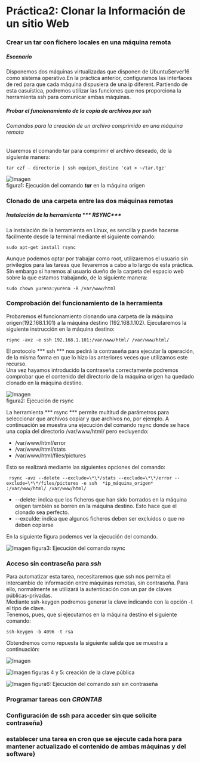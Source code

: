 # Práctica2: Clonar la Información de un sitio Web
### Crear un tar con fichero locales en una máquina remota

##### Escenario
Disponemos dos máquinas virtualizadas que disponen de UbuntuServer16 como sistema operativo.En la práctica anterior, configuramos las interfaces de red para que cada máquina dispusiera de una ip diferent. Partiendo de esta casuística, podremos utilizar las funciones que nos proporciona la herramienta ssh para comunicar ambas máquinas.
##### Probar el funcionamiento de la copia  de archivos por ssh
###### Comandos para la creación de un archivo comprimido en una máquina remota
Usaremos el comando tar para comprimir el archivo deseado, de la siguiente manera:  

` tar czf - directorio | ssh equipo\_destino 'cat > ~/tar.tgz' `

![Imagen][im1]  
figura1: Ejecución del comando ***tar*** en la máquina origen

### Clonado de una carpeta entre las dos máquinas remotas

##### Instalación de la herramienta *** RSYNC***

La instalación de la herramienta en Linux, es sencilla y puede hacerse fácilmente  desde la terminal mediante el siguiente comando:  

  `sudo apt-get install rsync`


Aunque podemos optar por trabajar como root, utilizaremos el usuario sin privilegios para las tareas que llevaremos a cabo a lo largo de esta práctica. Sin embargo si haremos al usuario dueño de la carpeta del espacio web sobre la que estamos trabajando, de la siguiente manera:

 `sudo chown yurena:yurena -R /var/www/html`

### Comprobación del funcionamiento de la herramienta

Probaremos el funcionamiento clonando una carpeta de la máquina origen(192.168.1.101) a la máquina destino (192.168.1.102). Ejecutaremos la siguiente instrucción en la máquina destino:

`rsync -avz -e ssh 192.168.1.101:/var/www/html/ /var/www/html/ `

El protocolo *** ssh *** nos pedirá la contraseña para ejecutar la operación, de la misma forma en que lo hizo las anteriores veces que utilizamos este recurso.    
Una vez hayamos introducido la contraseña correctamente podremos comprobar que el contenido del directorio de la máquina origen ha quedado clonado en la máquina destino.

![Imagen][im2]  
figura2: Ejecución de rsync

La herramienta *** rsync *** permite multitud de parámetros para seleccionar que archivos copiar y que archivos no, por ejemplo. A continuación se muestra una ejecución del comando rsync donde se hace una copia del directorio /var/www/html/ pero excluyendo:
* /var/www/html/error
* /var/www/html/stats
* /var/www/html/files/pictures

Esto se realizará mediante las siguientes opciones del comando:

` rsync -avz --delete --exclude=\*\*/stats --exclude=\*\*/error --exclude=\*\*/files/pictures -e ssh  *ip_máquina_origen* :/var/www/html/ /var/www/html/`

* --delete: indica que los ficheros que han sido borrados en la máquina origen también se borren en la máquina destino. Esto hace que el clonado sea perfecto.
* --exculde: indica que algunos ficheros deben ser excluidos o que no deben copiarse

En la siguiente figura podemos ver la ejecución del comando.

![Imagen][im3]
figura3: Ejecución del comando rsync

### Acceso sin contraseña para ***ssh***
Para automatizar esta tarea, necesitaremos que ssh nos permita el intercambio de información entre máquinas remotas, sin contraseña. Para ello, normalmente se utilizará la autenticación con un par de claves públicas-privadas.  
Mediante ssh-keygen podremos generar la clave indicando con la opción -t el tipo de clave.   
Tenemos, pues, que si ejecutamos  en la máquina destino el siguiente comando:

`ssh-keygen -b 4096 -t rsa `

Obtendremos como repuesta la siguiente salida que se muestra a continuación:

![Imagen][im4]

![Imagen][im5]
figuras 4 y 5: creación de la clave pública

![Imagen][im6]
figura6: Ejecución del comando *ssh* sin contraseña

### Programar tareas con  ***CRONTAB***


### Configuración de ssh para acceder sin que solicite contraseña}
### establecer una tarea en cron que se ejecute cada hora para mantener actualizado el contenido de ambas máquinas y del software}





[im2]:Imagenes/rsync.png
[im1]:Imagenes/tar_desde_origen.png
[im3]:Imagenes/rsyncCompleto.png
[im4]: Imagenes/maq1.png  
[im5]: Imagenes/maq1_2.png  
[im6]: Imagenes/maq2.png  
